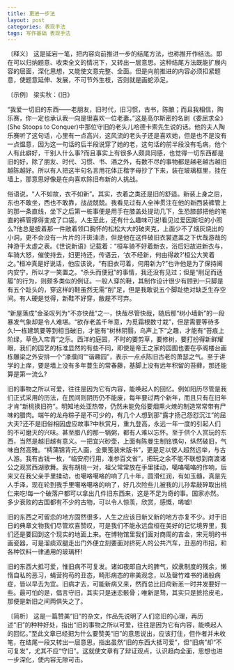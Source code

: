 ```yaml
---
title: 更进一步法
layout: post
categories: 表现手法
tags: 写作基础 表现手法
---
```


〔释义〕 这是延宕一笔，把内容向前推进一步的结尾方法，也称推开作结法。即在可以归纳题意、收束全文的情况下，又转出一层意思。这种结尾方法既能扩展内容的层面，深化思想，又能使文意完整、全面。但是向前推进的内容必须扣紧题意，使题意延伸、发展，不可节外生枝，否则就是画蛇添足。

〔示例〕 梁实秋：《旧》

“我爱一切旧的东西——老朋友，旧时代，旧习惯，古书，陈酿；而且我相信，陶乐赛，你一定也承认我一向是很喜欢一位老妻。”这是高尔斯密的名剧《委屈求全》(She Stoops to Conquer)中那位守旧的老头儿哈德卡索先生说的话。他的夫人陶乐赛听了这句话，心里有一点高兴，这风流的老头子还是喜欢她，但是也不是没有一点愠意，因为这一句话的后半段说穿了她的老，这句话的前半段没有毛病，他个人有此癖好，干别人什么事?而且事实上有很多人颇具同感，也觉得一切东西都是旧的好，除了朋友、时代、习惯、书、酒之外，有数不尽的事物都是越老越古越旧越陈越好。所以有人把这半句名言用花体正楷字母抄了下来，装在玻璃框里，挂在墙上，那意思好像是在向喜欢除旧布新的人挑战。

俗语说，“人不如故，衣不如新”。其实，衣着之类还是旧的舒适。新装上身之后，东也不敢坐，西也不敢靠，战战兢兢。我看见过有人全神贯注在他的新西装裤管上的那一条直线，坐下之后第一桩事便是用手在膝盖处提动几下，生恐膝部把他的笔直的裤管撑得变成了口袋。人生至此，还有什么趣味可说!看见过爱因斯坦的小照么?他总是披着那一件敞着领口胸怀的松松大大的破夹克，上面少不了烟灰烧出的小洞，更不会没有一片片的汗斑油渍，但是他在这件破旧衣裳遮盖之下优哉游哉的神游于太虚之表。《世说新语》记载着：“桓车骑不好着新衣，浴后妇故进新衣与，车骑大怒，催使持去，妇更持还，传语云，‘衣不经新，何由得故?’桓公大笑着之。”桓冲真是好说话，他应该说，“有旧衣可着，何用新为?”也许他是为了保持阃内安宁，所以才一笑置之。“杀头而便冠”的事情，我还没有见过；但是“削足而适履”的行为，则颇多类似的例证。一般人穿的鞋，其制作设计很少有顾到一只脚是有五个趾头的，穿这样的鞋虽然无需“削”足，但是我敢说五个脚趾绝对缺乏生存空间。有人硬是觉得，新鞋不好穿，敝屣不可弃。

“新屋落成”金圣叹列为“不亦快哉”之一，快哉尽管快哉，随后那“树小墙新”的一段暴发气象却是令人难堪。“欲存老盖千年意，为觅霜根数寸栽”，但是需要等待多久!一栋建筑要等到相当破旧，才能有“树林阴翳，乌声上下”之趣，才能有“苔痕上阶绿，草色入帘青”之乐。西洋的庭园，不时的要剪草，要修树，要打扮得新鲜耀眼，我们的园艺的标准显然的有些不同，即使是帝王之家的园囿也要在亭阁楼台画栋雕梁之外安排一个“濠濮间”“谐趣园”，表示一点点陈旧古老的萧瑟之气。至于讲学的上痒，要是墙上没有多年蔓生的常春藤，基脚上没有远年积留的苔藓，那还能算是第一流么?

旧的事物之所以可爱，往往是因为它有内容，能唤起人的回忆。例如阳历尽管是我们正式采用的历法，在民间则阴历仍不能废，每年要过两个新年，而且只有在旧年才肯“新桃换旧符”。明知地处亚热带，仍然未能免俗要烟熏火燎的制造常常带有尸味的腊肉。端午的龙舟粽子是不可少的，有几个人想到那“露才扬己怨怼沉江”的屈大夫?还不是旧俗相因虚应故事?中秋赏月，重九登高，永远一年一度的引起人们的不可磨灭的兴味。甚至腊八的那一锅粥，都有人难以忘怀。至于供个人赏玩的东西，当然是越旧越有意义。一把宜兴砂壶，上面有陈曼生制铭镌句，纵然破旧，气味自然高雅。“樗蒲锦背元人画，金粟笺装宋版书”，更是足以使人超然远举，与古人游。我有古钱一枚，“临安府行用，准参百文省”，把玩之余不能不联想到南渡诸公之观赏西湖歌舞。我有胡桃一对，祖父常常放在手里揉动，噶咯噶咯的作响，后来又在我父亲手里揉动，也噶咯噶咯的响了几十年，圆滑红润，有如玉髓，真是先人手泽，现在轮到我手里噶咯噶咯的响了，好几次险些儿被我的儿孙辈敲碎取出桃仁来吃!每一个破落户都可以拿出几件旧东西来，这是不足为奇的事。国家亦然。多少衰败的古国都有不少的古物，可以令人惊羡，欣赏，感慨，唏嘘!

旧的东西之可留恋的地方固然很多，人生之应该日新又新的地方亦复不少。对于旧日的典章文物我们尽管欢喜赞叹，可是我们不能永远盘桓在美好的记忆境界里，我们还是要回到这个现实的地面上来。在博物馆里我们面对商周的吉金，宋元明的书画瓷器，可是溜痰双腿走出门外便立刻要面对挤死人的公共汽车，丑恶的市招，和各种饮料一律通用的玻璃杯!

旧的东西大抵可爱，惟旧病不可复发。诸如夜郎自大的脾气，奴隶制度的残余，懒惰自私的恶习，蝇营狗苟的丑态，畸形病态的审美观念，以及罄竹难书的诸般病症，皆以早去为宜。旧病才去，可能新病又来，然而总比旧疴新恙一时并发要好一些。最可怕的是，倡言守旧，其实只是迷恋骸骨；唯新是骛，其实只是摭拾皮毛，那便是新旧之间两俱失之了。

〔简析〕 这是一篇赞美“旧”的杂文，作品先说明了人们恋旧的心理，再历述“旧”的种种好处，指出“旧的事物之所以可爱，往往是因为它有内容，能唤起人的回忆。”至此文章已经把为什么要赞美“旧”的意思说出，应该打住，但作者并未收笔，在结尾一段又转出一层意思，指出虽然“旧的东西大抵可爱”，但“旧病”却“不可复发”，尤其不应“守旧”。这就使文章有了辩证观点，认识趋向全面，思想也进一步深化，使内容无隙可击。 